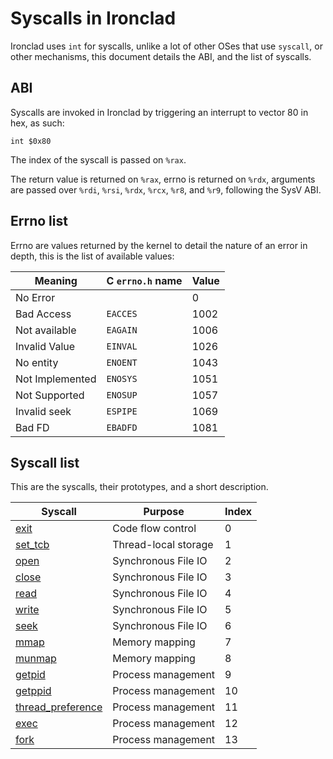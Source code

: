 <!---
syscalls.md: Syscall list and errno reference.
Copyright (C) 2021 streaksu

This program is free software: you can redistribute it and/or modify
it under the terms of the GNU General Public License as published by
the Free Software Foundation, either version 3 of the License, or
(at your option) any later version.

This program is distributed in the hope that it will be useful,
but WITHOUT ANY WARRANTY; without even the implied warranty of
MERCHANTABILITY or FITNESS FOR A PARTICULAR PURPOSE.  See the
GNU General Public License for more details.

You should have received a copy of the GNU General Public License
along with this program.  If not, see <http://www.gnu.org/licenses/>.
-->

# Syscalls in Ironclad

Ironclad uses `int` for syscalls, unlike a lot of other OSes that use
`syscall`, or other mechanisms, this document details the ABI, and the list
of syscalls.

## ABI

Syscalls are invoked in Ironclad by triggering an interrupt to vector 80
in hex, as such:

```x86asm
int $0x80
```

The index of the syscall is passed on `%rax`.

The return value is returned on `%rax`, errno is returned on `%rdx`, arguments
are passed over `%rdi`, `%rsi`, `%rdx`, `%rcx`, `%r8`, and `%r9`, following the
SysV ABI.

## Errno list

Errno are values returned by the kernel to detail the nature of an error in
depth, this is the list of available values:

| Meaning         | C `errno.h` name | Value |
| --------------- | ---------------- | ----- |
| No Error        |                  | 0     |
| Bad Access      | `EACCES`         | 1002  |
| Not available   | `EAGAIN`         | 1006  |
| Invalid Value   | `EINVAL`         | 1026  |
| No entity       | `ENOENT`         | 1043  |
| Not Implemented | `ENOSYS`         | 1051  |
| Not Supported   | `ENOSUP`         | 1057  |
| Invalid seek    | `ESPIPE`         | 1069  |
| Bad FD          | `EBADFD`         | 1081  |

## Syscall list

This are the syscalls, their prototypes, and a short description.

| Syscall                                     | Purpose              | Index |
| ------------------------------------------- | -------------------- | ----- |
| [exit](syscalls/exit.md)                    | Code flow control    | 0     |
| [set_tcb](syscalls/set_tcb.md)              | Thread-local storage | 1     |
| [open](syscalls/open.md)                    | Synchronous File IO  | 2     |
| [close](syscalls/open.md)                   | Synchronous File IO  | 3     |
| [read](syscalls/read.md)                    | Synchronous File IO  | 4     |
| [write](syscalls/read.md)                   | Synchronous File IO  | 5     |
| [seek](syscalls/seek.md)                    | Synchronous File IO  | 6     |
| [mmap](syscalls/mmap.md)                    | Memory mapping       | 7     |
| [munmap](syscalls/mmap.md)                  | Memory mapping       | 8     |
| [getpid](syscalls/pid.md)                   | Process management   | 9     |
| [getppid](syscalls/pid.md)                  | Process management   | 10    |
| [thread_preference](syscalls/preference.md) | Process management   | 11    |
| [exec](syscalls/exec.md)                    | Process management   | 12    |
| [fork](syscalls/fork.md)                    | Process management   | 13    |
